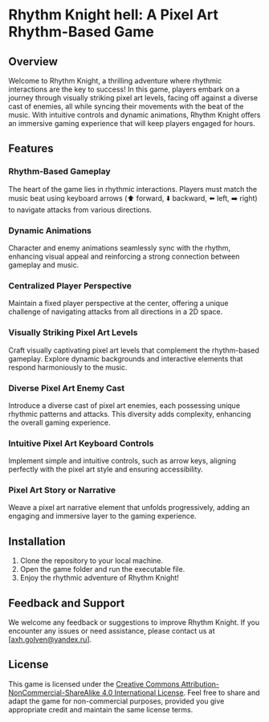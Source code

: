 # Rhythm Knight hell: A Pixel Art Rhythm-Based Game

## Overview
Welcome to Rhythm Knight, a thrilling adventure where rhythmic interactions are the key to success! In this game, players embark on a journey through visually striking pixel art levels, facing off against a diverse cast of enemies, all while syncing their movements with the beat of the music. With intuitive controls and dynamic animations, Rhythm Knight offers an immersive gaming experience that will keep players engaged for hours.

## Features

### Rhythm-Based Gameplay
The heart of the game lies in rhythmic interactions. Players must match the music beat using keyboard arrows (⬆️ forward, ⬇️ backward, ⬅️ left, ➡️ right) to navigate attacks from various directions.

### Dynamic Animations
Character and enemy animations seamlessly sync with the rhythm, enhancing visual appeal and reinforcing a strong connection between gameplay and music.

### Centralized Player Perspective
Maintain a fixed player perspective at the center, offering a unique challenge of navigating attacks from all directions in a 2D space.

### Visually Striking Pixel Art Levels
Craft visually captivating pixel art levels that complement the rhythm-based gameplay. Explore dynamic backgrounds and interactive elements that respond harmoniously to the music.

### Diverse Pixel Art Enemy Cast
Introduce a diverse cast of pixel art enemies, each possessing unique rhythmic patterns and attacks. This diversity adds complexity, enhancing the overall gaming experience.

### Intuitive Pixel Art Keyboard Controls
Implement simple and intuitive controls, such as arrow keys, aligning perfectly with the pixel art style and ensuring accessibility.

### Pixel Art Story or Narrative
Weave a pixel art narrative element that unfolds progressively, adding an engaging and immersive layer to the gaming experience.

## Installation
1. Clone the repository to your local machine.
2. Open the game folder and run the executable file.
3. Enjoy the rhythmic adventure of Rhythm Knight!


## Feedback and Support
We welcome any feedback or suggestions to improve Rhythm Knight. If you encounter any issues or need assistance, please contact us at [axh.golven@yandex.ru].

## License
This game is licensed under the [Creative Commons Attribution-NonCommercial-ShareAlike 4.0 International License](https://creativecommons.org/licenses/by-nc-sa/4.0/). Feel free to share and adapt the game for non-commercial purposes, provided you give appropriate credit and maintain the same license terms.
